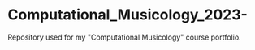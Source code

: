 # Computational_Musicology_2023-
Repository used for my "Computational Musicology" course portfolio. 

